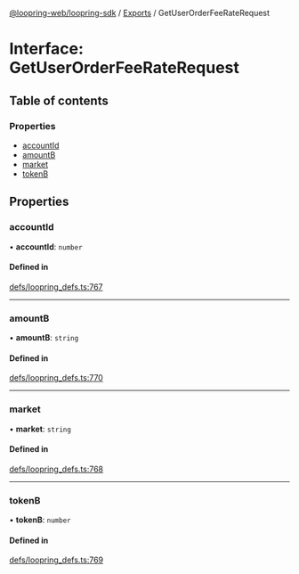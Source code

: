 [@loopring-web/loopring-sdk](../README.md) / [Exports](../modules.md) / GetUserOrderFeeRateRequest

# Interface: GetUserOrderFeeRateRequest

## Table of contents

### Properties

- [accountId](GetUserOrderFeeRateRequest.md#accountid)
- [amountB](GetUserOrderFeeRateRequest.md#amountb)
- [market](GetUserOrderFeeRateRequest.md#market)
- [tokenB](GetUserOrderFeeRateRequest.md#tokenb)

## Properties

### accountId

• **accountId**: `number`

#### Defined in

[defs/loopring_defs.ts:767](https://github.com/Loopring/loopring_sdk/blob/f91f904/src/defs/loopring_defs.ts#L767)

___

### amountB

• **amountB**: `string`

#### Defined in

[defs/loopring_defs.ts:770](https://github.com/Loopring/loopring_sdk/blob/f91f904/src/defs/loopring_defs.ts#L770)

___

### market

• **market**: `string`

#### Defined in

[defs/loopring_defs.ts:768](https://github.com/Loopring/loopring_sdk/blob/f91f904/src/defs/loopring_defs.ts#L768)

___

### tokenB

• **tokenB**: `number`

#### Defined in

[defs/loopring_defs.ts:769](https://github.com/Loopring/loopring_sdk/blob/f91f904/src/defs/loopring_defs.ts#L769)
